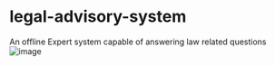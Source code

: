# legal-advisory-system
An offline Expert system capable of answering law related questions
![image](https://github.com/user-attachments/assets/01f6019e-de51-4c3e-b590-46bbf90ad795)

